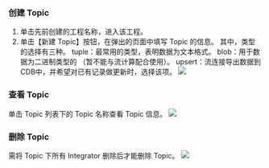 ###  创建 Topic
1. 单击先前创建的工程名称，进入该工程。
2. 单击【新建 Topic】按钮，在弹出的页面中填写 Topic 的信息。
其中，类型的选择有三种。
tuple：最常用的类型，表明数据为文本格式。
blob：用于数据为二进制类型的 （暂不能与流计算配合使用）。
upsert：流连接导出数据到CDB中，并希望对已有记录做更新时，选择该项。
![](https://main.qcloudimg.com/raw/84b3d1446877a3d4e964713ff3c03428.png)

### 查看 Topic
单击 Topic 列表下的 Topic 名称查看 Topic 信息。
![](https://main.qcloudimg.com/raw/434f0f1457e5d0727affdd33b76070ce.png)
### 删除 Topic
需将 Topic 下所有 Integrator 删除后才能删除 Topic。
![](https://main.qcloudimg.com/raw/c15f721cb59ca98edf57cb1060cda448.png)